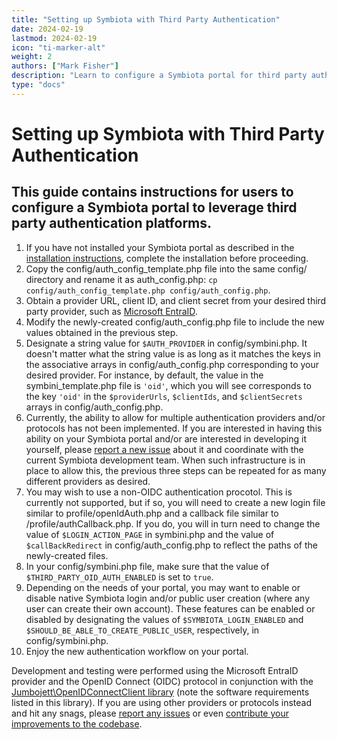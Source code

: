 ```yaml
---
title: "Setting up Symbiota with Third Party Authentication"
date: 2024-02-19
lastmod: 2024-02-19
icon: "ti-marker-alt"
weight: 2
authors: ["Mark Fisher"]
description: "Learn to configure a Symbiota portal for third party authentication"
type: "docs"
---
```


# Setting up Symbiota with Third Party Authentication

## This guide contains instructions for users to configure a Symbiota portal to leverage third party authentication platforms.

1. If you have not installed your Symbiota portal as described in the [installation instructions](https://github.com/BioKIC/Symbiota/blob/master/docs/INSTALL.md), complete the installation before proceeding.
2. Copy the config/auth_config_template.php file into the same config/ directory and rename it as auth_config.php: `cp config/auth_config_template.php config/auth_config.php`.
3. Obtain a provider URL, client ID, and client secret from your desired third party provider, such as [Microsoft EntraID](https://www.microsoft.com/en-us/security/business/microsoft-entra).
4. Modify the newly-created config/auth_config.php file to include the new values obtained in the previous step.
5. Designate a string value for `$AUTH_PROVIDER` in config/symbini.php. It doesn't matter what the string value is as long as it matches the keys in the associative arrays in config/auth_config.php corresponding to your desired provider. For instance, by default, the value in the symbini_template.php file is `'oid'`, which you will see corresponds to the key `'oid'` in the `$providerUrls`, `$clientIds`, and `$clientSecrets` arrays in config/auth_config.php.
6. Currently, the ability to allow for multiple authentication providers and/or protocols has not been implemented. If you are interested in having this ability on your Symbiota portal and/or are interested in developing it yourself, please [report a new issue](https://github.com/BioKIC/Symbiota/issues/new) about it and coordinate with the current Symbiota development team. When such infrastructure is in place to allow this, the previous three steps can be repeated for as many different providers as desired.
7. You may wish to use a non-OIDC authentication procotol. This is currently not supported, but if so, you will need to create a new login file similar to profile/openIdAuth.php and a callback file similar to /profile/authCallback.php. If you do, you will in turn need to change the value of `$LOGIN_ACTION_PAGE` in symbini.php and the value of `$callBackRedirect` in config/auth_config.php to reflect the paths of the newly-created files.
8. In your config/symbini.php file, make sure that the value of `$THIRD_PARTY_OID_AUTH_ENABLED` is set to `true`.
9. Depending on the needs of your portal, you may want to enable or disable native Symbiota login and/or public user creation (where any user can create their own account). These features can be enabled or disabled by designating the values of `$SYMBIOTA_LOGIN_ENABLED` and `$SHOULD_BE_ABLE_TO_CREATE_PUBLIC_USER`, respectively, in config/symbini.php.
10. Enjoy the new authentication workflow on your portal.

Development and testing were performed using the Microsoft EntraID provider and the OpenID Connect (OIDC) protocol in conjunction with the [Jumbojett\OpenIDConnectClient library](https://github.com/jumbojett/OpenID-Connect-PHP) (note the software requirements listed in this library). If you are using other providers or protocols instead and hit any snags, please [report any issues](https://github.com/BioKIC/Symbiota/issues/new) or even [contribute your improvements to the codebase](https://github.com/BioKIC/Symbiota/blob/master/docs/CONTRIBUTING.md).
